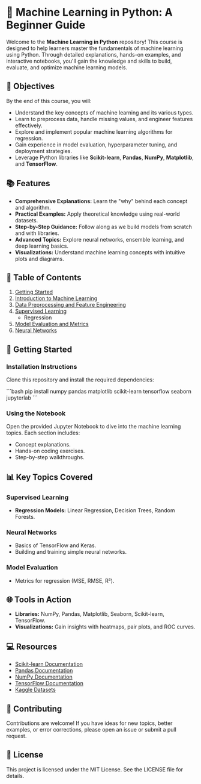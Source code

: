 
# 🤖 Machine Learning in Python: A Beginner Guide

Welcome to the **Machine Learning in Python** repository! This course is designed to help learners master the fundamentals of machine learning using Python. Through detailed explanations, hands-on examples, and interactive notebooks, you'll gain the knowledge and skills to build, evaluate, and optimize machine learning models.

## 🌟 Objectives

By the end of this course, you will:
- Understand the key concepts of machine learning and its various types.
- Learn to preprocess data, handle missing values, and engineer features effectively.
- Explore and implement popular machine learning algorithms for regression.
- Gain experience in model evaluation, hyperparameter tuning, and deployment strategies.
- Leverage Python libraries like **Scikit-learn**, **Pandas**, **NumPy**, **Matplotlib**, and **TensorFlow**.

## 📚 Features

- **Comprehensive Explanations:** Learn the "why" behind each concept and algorithm.
- **Practical Examples:** Apply theoretical knowledge using real-world datasets.
- **Step-by-Step Guidance:** Follow along as we build models from scratch and with libraries.
- **Advanced Topics:** Explore neural networks, ensemble learning, and deep learning basics.
- **Visualizations:** Understand machine learning concepts with intuitive plots and diagrams.

## 📅 Table of Contents

1. [Getting Started](#getting-started)
2. [Introduction to Machine Learning](#introduction-to-machine-learning)
3. [Data Preprocessing and Feature Engineering](#data-preprocessing-and-feature-engineering)
4. [Supervised Learning](#supervised-learning)
   - Regression
5. [Model Evaluation and Metrics](#model-evaluation-and-metrics)
6. [Neural Networks](#neural-networks)

## 🚀 Getting Started

### Installation Instructions

Clone this repository and install the required dependencies:

\`\`\`bash
pip install numpy pandas matplotlib scikit-learn tensorflow seaborn jupyterlab
\`\`\`

### Using the Notebook

Open the provided Jupyter Notebook to dive into the machine learning topics. Each section includes:
- Concept explanations.
- Hands-on coding exercises.
- Step-by-step walkthroughs.

## 📊 Key Topics Covered

### Supervised Learning
- **Regression Models:** Linear Regression, Decision Trees, Random Forests.

### Neural Networks
- Basics of TensorFlow and Keras.
- Building and training simple neural networks.

### Model Evaluation
- Metrics for regression (MSE, RMSE, R²).

## 🌐 Tools in Action
- **Libraries:** NumPy, Pandas, Matplotlib, Seaborn, Scikit-learn, TensorFlow.
- **Visualizations:** Gain insights with heatmaps, pair plots, and ROC curves.

## 💻 Resources
- [Scikit-learn Documentation](https://scikit-learn.org/)
- [Pandas Documentation](https://pandas.pydata.org/)
- [NumPy Documentation](https://numpy.org/)
- [TensorFlow Documentation](https://www.tensorflow.org/)
- [Kaggle Datasets](https://www.kaggle.com/datasets)

## 🤝 Contributing

Contributions are welcome! If you have ideas for new topics, better examples, or error corrections, please open an issue or submit a pull request.

## 📝 License

This project is licensed under the MIT License. See the LICENSE file for details.
